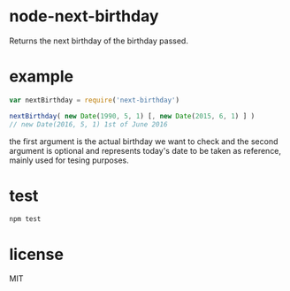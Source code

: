# node-next-birthday
Returns the next birthday of the birthday passed.

# example

```javascript
var nextBirthday = require('next-birthday')

nextBirthday( new Date(1990, 5, 1) [, new Date(2015, 6, 1) ] )
// new Date(2016, 5, 1) 1st of June 2016
```

the first argument is the actual birthday we want to check and the second argument is optional and represents today's date to be taken as reference, mainly used for tesing purposes.

# test

```
npm test
```

# license

MIT
